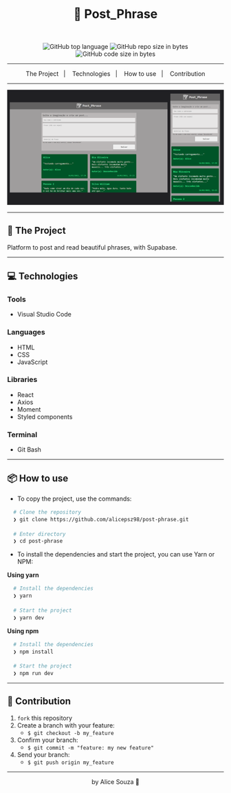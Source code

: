 <h1 align="center">
  📝 Post_Phrase
</h1>

<br>

<p align="center">
  <img alt="GitHub top language" src="https://img.shields.io/github/languages/top/alicepsz98/post-phrase?logo=javascript">

  <img alt="GitHub repo size in bytes" src="https://img.shields.io/github/repo-size/alicepsz98/post-phrase?color=pink">

  <img alt="GitHub code size in bytes" src="https://img.shields.io/github/last-commit/alicepsz98/post-phrase">
</p>

---

<p align="center">
  <span>The Project</span>&nbsp;&nbsp;&nbsp;|&nbsp;&nbsp;&nbsp;
  <span>Technologies</span>&nbsp;&nbsp;&nbsp;|&nbsp;&nbsp;&nbsp;
  <span>How to use</span>&nbsp;&nbsp;&nbsp;|&nbsp;&nbsp;&nbsp;
  <span>Contribution</span>
</p>

---

![Mockup](https://github.com/alicepsz98/post-phrase/blob/master/mockup-post_phrase.png)

---

## 📝 The Project

Platform to post and read beautiful phrases, with Supabase.

---

## 💻 Technologies

### Tools

- Visual Studio Code

### Languages

- HTML
- CSS
- JavaScript

### Libraries

- React
- Axios
- Moment
- Styled components

### Terminal 

- Git Bash

---

## 📦️ How to use

- To copy the project, use the commands:

```bash
  # Clone the repository
  ❯ git clone https://github.com/alicepsz98/post-phrase.git

  # Enter directory
  ❯ cd post-phrase
```

- To install the dependencies and start the project, you can use Yarn or NPM:

**Using yarn**

```bash
  # Install the dependencies
  ❯ yarn

  # Start the project
  ❯ yarn dev
```

**Using npm**

```bash
  # Install the dependencies
  ❯ npm install

  # Start the project
  ❯ npm run dev
```

---

## 🤝 Contribution

1. `fork` this repository
2. Create a branch with your feature:
   - `$ git checkout -b my_feature`
3. Confirm your branch:
   - `$ git commit -m "feature: my new feature"`
4. Send your branch:
   - `$ git push origin my_feature`

---

<p align="center">
  by Alice Souza 💚
</p>

 
